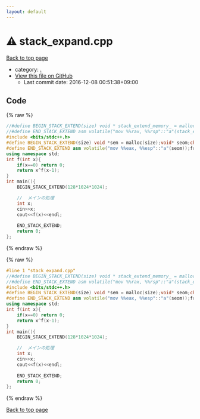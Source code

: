 ```yaml
---
layout: default
---
```


<!-- mathjax config similar to math.stackexchange -->
<script type="text/javascript" async
  src="https://cdnjs.cloudflare.com/ajax/libs/mathjax/2.7.5/MathJax.js?config=TeX-MML-AM_CHTML">
</script>
<script type="text/x-mathjax-config">
  MathJax.Hub.Config({
    TeX: { equationNumbers: { autoNumber: "AMS" }},
    tex2jax: {
      inlineMath: [ ['$','$'] ],
      processEscapes: true
    },
    "HTML-CSS": { matchFontHeight: false },
    displayAlign: "left",
    displayIndent: "2em"
  });
</script>

<script type="text/javascript" src="https://cdnjs.cloudflare.com/ajax/libs/jquery/3.4.1/jquery.min.js"></script>
<script src="https://cdn.jsdelivr.net/npm/jquery-balloon-js@1.1.2/jquery.balloon.min.js" integrity="sha256-ZEYs9VrgAeNuPvs15E39OsyOJaIkXEEt10fzxJ20+2I=" crossorigin="anonymous"></script>
<script type="text/javascript" src="../assets/js/copy-button.js"></script>
<link rel="stylesheet" href="../assets/css/copy-button.css" />


# :warning: stack_expand.cpp

<a href="../index.html">Back to top page</a>

* category: <a href="../index.html#5058f1af8388633f609cadb75a75dc9d">.</a>
* <a href="{{ site.github.repository_url }}/blob/master/stack_expand.cpp">View this file on GitHub</a>
    - Last commit date: 2016-12-08 00:51:38+09:00




## Code

<a id="unbundled"></a>
{% raw %}
```cpp
//#define BEGIN_STACK_EXTEND(size) void * stack_extend_memory_ = malloc(size);void * stack_extend_origin_memory_;char * stack_extend_dummy_memory_ = (char*)alloca((1+(int)(((long long)stack_extend_memory_)&127))*16);*stack_extend_dummy_memory_ = 0;asm volatile("mov %%rsp, %%rbx\nmov %%rax, %%rsp":"=b"(stack_extend_origin_memory_):"a"((char*)stack_extend_memory_+(size)-1024));
//#define END_STACK_EXTEND asm volatile("mov %%rax, %%rsp"::"a"(stack_extend_origin_memory_));free(stack_extend_memory_);
#include <bits/stdc++.h>
#define BEGIN_STACK_EXTEND(size) void *sem = malloc(size);void* seom;char* sedm = (char*)alloca((1+(int)(((long long)sem)&127))*16);*sedm = 0;asm volatile("mov %%esp, %%ebx\nmov %%eax, %%esp":"=b"(seom):"a"((char*)sem+(size)-1024));
#define END_STACK_EXTEND asm volatile("mov %%eax, %%esp"::"a"(seom));free(sem);
using namespace std;
int f(int x){
	if(x==0) return 0;
	return x^f(x-1);
}
int main(){
    BEGIN_STACK_EXTEND(128*1024*1024);

    //  メインの処理
    int x;
    cin>>x;
    cout<<f(x)<<endl;
 
    END_STACK_EXTEND;
    return 0;
};
```
{% endraw %}

<a id="bundled"></a>
{% raw %}
```cpp
#line 1 "stack_expand.cpp"
//#define BEGIN_STACK_EXTEND(size) void * stack_extend_memory_ = malloc(size);void * stack_extend_origin_memory_;char * stack_extend_dummy_memory_ = (char*)alloca((1+(int)(((long long)stack_extend_memory_)&127))*16);*stack_extend_dummy_memory_ = 0;asm volatile("mov %%rsp, %%rbx\nmov %%rax, %%rsp":"=b"(stack_extend_origin_memory_):"a"((char*)stack_extend_memory_+(size)-1024));
//#define END_STACK_EXTEND asm volatile("mov %%rax, %%rsp"::"a"(stack_extend_origin_memory_));free(stack_extend_memory_);
#include <bits/stdc++.h>
#define BEGIN_STACK_EXTEND(size) void *sem = malloc(size);void* seom;char* sedm = (char*)alloca((1+(int)(((long long)sem)&127))*16);*sedm = 0;asm volatile("mov %%esp, %%ebx\nmov %%eax, %%esp":"=b"(seom):"a"((char*)sem+(size)-1024));
#define END_STACK_EXTEND asm volatile("mov %%eax, %%esp"::"a"(seom));free(sem);
using namespace std;
int f(int x){
	if(x==0) return 0;
	return x^f(x-1);
}
int main(){
    BEGIN_STACK_EXTEND(128*1024*1024);

    //  メインの処理
    int x;
    cin>>x;
    cout<<f(x)<<endl;
 
    END_STACK_EXTEND;
    return 0;
};

```
{% endraw %}

<a href="../index.html">Back to top page</a>

